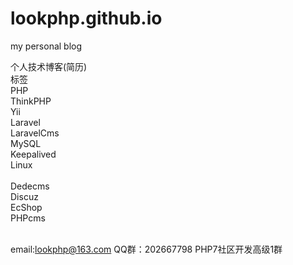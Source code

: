 # lookphp.github.io
my personal blog

个人技术博客(简历)<br/>
标签<br/>
PHP<br/>
ThinkPHP<br/>
Yii<br/>
Laravel<br/>
LaravelCms<br/>
MySQL<br/>
Keepalived<br/>
Linux<br/><br/>
Dedecms<br/>
Discuz<br/>
EcShop<br/>
PHPcms<br/><br/>




email:lookphp@163.com
QQ群：202667798 PHP7社区开发高级1群 


